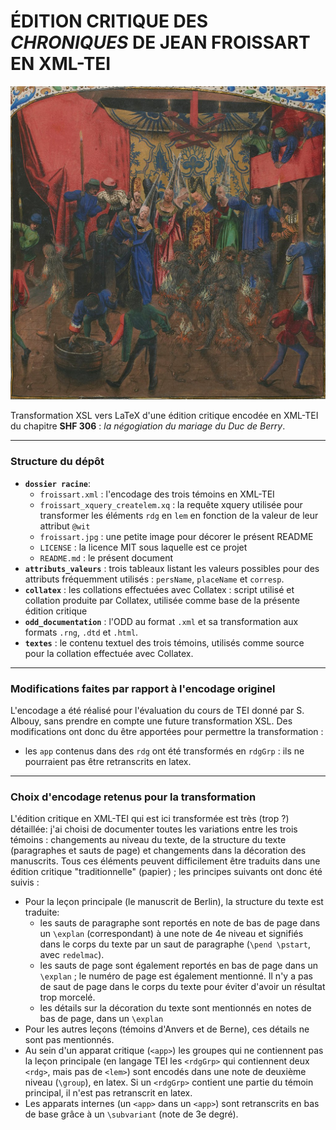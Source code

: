 # ÉDITION CRITIQUE DES *CHRONIQUES* DE JEAN FROISSART EN XML-TEI

![Froissart bloublou](froissart.jpg)

Transformation XSL vers LaTeX d'une édition critique encodée en XML-TEI du chapitre 
**SHF 306** : *la négogiation du mariage du Duc de Berry*.

---

### Structure du dépôt
- **`dossier racine`**:
	- `froissart.xml` : l'encodage des trois témoins en XML-TEI
	- `froissart_xquery_createlem.xq` : la requête xquery utilisée pour transformer les éléments `rdg` en `lem` en fonction de la valeur de leur attribut `@wit`
	- `froissart.jpg` : une petite image pour décorer le présent README
	- `LICENSE` : la licence MIT sous laquelle est ce projet
	- `README.md` : le présent document
- **`attributs_valeurs`** : trois tableaux listant les valeurs possibles pour des attributs fréquemment utilisés : `persName`, `placeName` et `corresp`.
- **`collatex`** : les collations effectuées avec Collatex : script utilisé et collation produite par Collatex, utilisée comme base de la présente édition critique
- **`odd_documentation`** : l'ODD au format `.xml` et sa transformation aux formats `.rng`, `.dtd` et `.html`.
- **`textes`** : le contenu textuel des trois témoins, utilisés comme source pour la collation effectuée avec Collatex.

---

### Modifications faites par rapport à l'encodage originel

L'encodage a été réalisé pour l'évaluation du cours de TEI donné par S. Albouy, sans prendre en
compte une future transformation XSL. Des modifications ont donc du être apportées pour 
permettre la transformation :
- les `app` contenus dans des `rdg` ont été transformés en `rdgGrp` : ils ne pourraient pas
être retranscrits en latex.

---

### Choix d'encodage retenus pour la transformation

L'édition critique en XML-TEI qui est ici transformée est très (trop ?) détaillée: j'ai choisi 
de documenter toutes les variations entre les trois témoins : changements au niveau du texte,
de la structure du texte (paragraphes et sauts de page) et changements dans la décoration des
manuscrits. Tous ces éléments peuvent difficilement être traduits dans une édition critique
"traditionnelle" (papier) ; les principes suivants ont donc été suivis :
- Pour la leçon principale (le manuscrit de Berlin), la structure du texte est traduite:
	- les sauts de paragraphe sont reportés en note de bas de page dans un `\explan` 
(correspondant) à une note de 4e niveau et signifiés dans le corps du texte par un saut 
de paragraphe (`\pend \pstart`, avec `redelmac`).
	- les sauts de page sont également reportés en bas de page dans un `\explan` ; le
numéro de page est également mentionné. Il n'y a pas de saut de page dans le corps du texte 
pour éviter d'avoir un résultat trop morcelé.
	- les détails sur la décoration du texte sont mentionnés en 
notes de bas de page, dans un `\explan`
- Pour les autres leçons (témoins d'Anvers et de Berne), ces détails ne sont pas mentionnés.
- Au sein d'un apparat critique (`<app>`) les groupes qui ne contiennent pas la
leçon principale (en langage TEI les `<rdgGrp>` qui contiennent deux `<rdg>`, mais pas de
 `<lem>`) sont encodés dans une note de deuxième niveau (`\group`), en latex. Si un `<rdgGrp>`
contient une partie du témoin principal, il n'est pas retranscrit en latex. 
- Les apparats internes (un `<app>` dans un `<app>`) sont retranscrits en bas de base grâce à 
un `\subvariant` (note de 3e degré).
